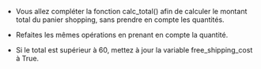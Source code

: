 - Vous allez compléter la fonction calc_total() afin de calculer le montant total du panier shopping, sans prendre en compte les quantités.

- Refaites les mêmes opérations en prenant en compte la quantité.

- Si le total est supérieur à 60, mettez à jour la variable free_shipping_cost à True.
